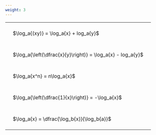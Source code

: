```yaml
---
weight: 3
---
```


<style type="text/css">
#T_4c73c th.col_heading {
  text-align: left;
  font-size: 1em;
}
#T_4c73c td {
  text-align: left;
  font-size: 1em;
  padding: 1.5em;
}
</style>
<table id="T_4c73c">
  <thead>
  </thead>
  <tbody>
    <tr>
      <td id="T_4c73c_row0_col0" class="data row0 col0" >$\log_a{(xy)} = \log_a{x} + log_a{y}$</td>
    </tr>
    <tr>
      <td id="T_4c73c_row1_col0" class="data row1 col0" >$\log_a{\left(\dfrac{x}{y}\right)} = \log_a{x} - log_a{y}$</td>
    </tr>
    <tr>
      <td id="T_4c73c_row2_col0" class="data row2 col0" >$\log_a{x^n} = n\log_a{x}$</td>
    </tr>
    <tr>
      <td id="T_4c73c_row3_col0" class="data row3 col0" >$\log_a{\left(\dfrac{1}{x}\right)} = -\log_a{x}$</td>
    </tr>
    <tr>
      <td id="T_4c73c_row4_col0" class="data row4 col0" >$\log_a{x} = \dfrac{\log_b{x}}{\log_b{a}}$</td>
    </tr>
  </tbody>
</table>
